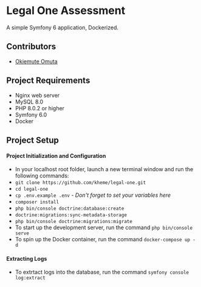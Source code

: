 # Legal One Assessment

A simple Symfony 6 application, Dockerized.

## Contributors

-   [Okiemute Omuta](mailto:omuta.okiemute@gmail.com)

## Project Requirements

-  Nginx web server
-  MySQL 8.0
-  PHP 8.0.2 or higher
-  Symfony 6.0
-  Docker

## Project Setup

<!-- #### Database Setup

-   Create a new MySQL database user with username = `legal-one` and password = `legal-one` -->

<!-- ##### Testing Database Setup

-   Create a new MySQL database called `bhr_test`
-   Create a new MySQL database user with username = `bhr_test` and password = `bhr_test`
-   Grant the new MySQL database user (`bhr_test`) full privileges to the `bhr_testbhr_test` database -->

#### Project Initialization and Configuration

-   In your localhost root folder, launch a new terminal window and run the following commands:
-   `git clone https://github.com/kheme/legal-one.git`
-   `cd legal-one`
-   `cp .env.example .env` *- Don't forget to set your variables here*
-   `composer install`
-   `php bin/console doctrine:database:create`
-   `doctrine:migrations:sync-metadata-storage`
-   `php bin/console doctrine:migrations:migrate`
-   To start up the development server, run the command `php bin/console serve`
-   To spin up the Docker container, run the command `docker-compose up -d`

#### Extracting Logs
-   To extrtact logs into the database, run the command `symfony console log:extract`